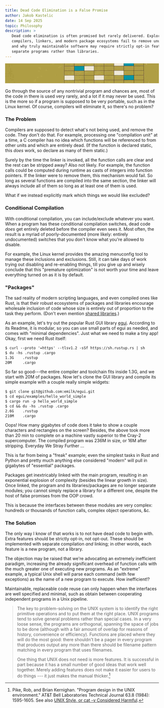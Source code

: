 ```yaml
---
title: Dead Code Elimination is a False Promise
author: Jakob Kastelic
date: 14 Sep 2025
topic: Philosophy
description: >
   Dead code elimination is often promised but rarely delivered. Explore why
   compilers, linkers, and modern package ecosystems fail to remove unused code,
   and why truly maintainable software may require strictly opt-in features and
   separate programs rather than libraries.
---
```


![](../images/sq.jpg)

Go through the source of any nontrivial program and chances are, most of the
code in there is used very rarely, and a lot if it may never be used. This is
the more so if a program is supposed to be very portable, such as in the Linux
kernel. Of course, compilers will eliminate it, so there's no problem?

### The Problem

Compilers are supposed to detect what's not being used, and remove the code.
They don't do that. For example, processing one "compilation unit" at a time, a
C compiler has no idea which functions will be referenced to from other units
and which are entirely dead. (If the function is declared static, this *does*
work, so declare as many of them static.)

Surely by the time the linker is invoked, all the function calls are clear and
the rest can be stripped away? Also not likely. For example, the function calls
could be computed during runtime as casts of integers into function pointers. If
the linker were to remove them, this mechanism would fail. So long as several
functions are compiled into the same section, the linker will always include all
of them so long as at least one of them is used.

What if we instead explicitly mark which things we would like excluded?

### Conditional Compilation

With conditional compilation, you can include/exclude whatever you want. When a
program has these conditional compilation switches, dead code *does* get
entirely deleted before the compiler even sees it. Most often, the result is a
myriad of poorly-documented (more likely: entirely undocumented) switches that
you don't know what you're allowed to disable.

For example, the Linux kernel provides the amazing menuconfig tool to manage
these inclusions and exclusions. Still, it can take days of work trying out
disabling and re-enabling things, till you give up and wisely conclude that this
"premature optimization" is not worth your time and leave everything turned on
as it is by default.

### "Packages"

The sad reality of modern scripting languages, and even compiled ones like Rust,
is that their robust ecosystems of packages and libraries encourage wholesale
inclusion of code whose size is entirely out of proportion to the task they
perform. (Don't even mention [shared
libraries](https://harmful.cat-v.org/software/dynamic-linking/).)

As an example, let's try out the popular Rust GUI library
[egui](https://github.com/emilk/egui). According to its Readme, it is modular,
so you can use small parts of egui as needed, and comes with "minimal
dependencies". Just what we need to make a tiny app! Okay, first we need Rust
itself:

```
$ curl --proto '=https' --tlsv1.2 -sSf https://sh.rustup.rs | sh
$ du -hs .rustup .cargo
1.3G    .rustup
20M     .cargo
```

So far so good---the entire compiler and toolchain fits inside 1.3G, and we
start with 20M of packages. Now let's clone the GUI library and compile its
simple example with a couple really simple widgets:

```
$ git clone git@github.com:emilk/egui.git
$ cd egui/examples/hello_world_simple
$ cargo run -p hello_world_simple
$ cd && du -hs .rustup .cargo
2.6G    .rustup
210M    .cargo
```

Oops! How many gigabytes of code does it take to show a couple characters and
rectangles on the screen? Besides, the above took more than 20 min to complete
on a machine vastly superior to the Cray-2 supercomputer. The compiled program
was 236M in size, or 16M after stripping. Everyday We Stray Further ...

This is far from being a "freak" example; even the simplest tasks in Rust and
Python and pretty much anything else considered "modern" will pull in gigabytes
of "essential" packages.

Packages get inextricably linked with the main program, resulting in an
exponential explosion of complexity (besides the linear growth in size). Once
linked, the program and its libraries/packages are no longer separate modules;
you cannot simply replace a library for a different one, despite the host of
false promises from the OOP crowd.

This is because the interfaces between these modules are very complex: hundreds
or thousands of function calls, complex object operations, &c.

### The Solution

The only way I know of that works is to not have dead code to begin with.
Extra features should be strictly opt-in, not opt-out. These should be
implemented with separate compilation *and* linking; in other words, each
feature is a new program, not a library.

The objection may be raised that we're advocating an extremely inefficient
paradigm, increasing the already significant overhead of function calls with the
much greater one of executing new programs. As an "extreme" example, a typical
Unix shell will parse each command (with few exceptions) as the name of a new
program to execute. How inefficient!?

Maintainable, replaceable code reuse can only happen when the interfaces are
well specified and minimal, such as obtain between cooperating independent
programs in a Unix pipeline.

> The key to problem-solving on the UNIX system is to identify the right
> primitive operations and to put them at the right place. UNIX programs tend to
> solve general problems rather than special cases. In a very loose sense, the
> programs are orthogonal, spanning the space of jobs to be done (although with
> a fair amount of overlap for reasons of history, convenience or efficiency).
> Functions are placed where they will do the most good: there shouldn't be a
> pager in every program that produces output any more than there should be
> filename pattern matching in every program that uses filenames.
>
> One thing that UNIX does not need is more features. It is successful in part
> because it has a small number of good ideas that work well together. Merely
> adding features does not make it easier for users to do things --- it just
> makes the manual thicker.[^design]

[^design]: Pike, Rob, and Brian Kernighan. "Program design in the UNIX
    environment." AT&T Bell Laboratories Technical Journal 63.8 (1984):
    1595-1605. See also [UNIX Style, or cat -v Considered
    Harmful](https://harmful.cat-v.org/cat-v/).
